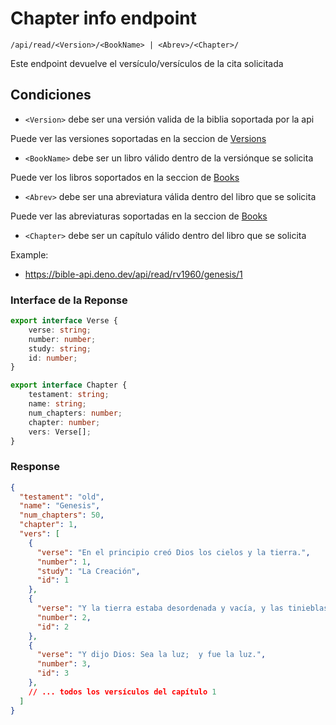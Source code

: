 
# Chapter info endpoint

`/api/read/<Version>/<BookName> | <Abrev>/<Chapter>/`

Este endpoint devuelve el versículo/versículos de la cita solicitada

## Condiciones

* `<Version>` debe ser una versión valida de la biblia soportada por la api

Puede ver las versiones soportadas en la seccion de [Versions](/api/versions)

* `<BookName>` debe ser un libro válido dentro de la versiónque se solicita

Puede ver los libros soportados en la seccion de [Books](/api/books#libros-y-abreviaturas)

* `<Abrev>` debe ser una abreviatura válida dentro del libro que se solicita

Puede ver las abreviaturas soportadas en la seccion de [Books](api/books#libros-y-abreviaturas)

* `<Chapter>` debe ser un capítulo válido dentro del libro que se solicita


Example: 

* https://bible-api.deno.dev/api/read/rv1960/genesis/1

### Interface de la Reponse

```ts
export interface Verse {
    verse: string;
    number: number;
    study: string;
    id: number;
}

export interface Chapter {
    testament: string;
    name: string;
    num_chapters: number;
    chapter: number;
    vers: Verse[];
}

```

### Response 

```json
{
  "testament": "old",
  "name": "Genesis",
  "num_chapters": 50,
  "chapter": 1,
  "vers": [
    {
      "verse": "En el principio creó Dios los cielos y la tierra.",
      "number": 1,
      "study": "La Creación",
      "id": 1
    },
    {
      "verse": "Y la tierra estaba desordenada y vacía, y las tinieblas estaban sobre la faz del abismo, y el Espíritu de Dios se movía sobre la faz de las aguas.",
      "number": 2,
      "id": 2
    },
    {
      "verse": "Y dijo Dios: Sea la luz;  y fue la luz.",
      "number": 3,
      "id": 3
    },
    // ... todos los versículos del capítulo 1
  ]
}
```


